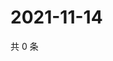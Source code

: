# 2021-11-14

共 0 条

<!-- BEGIN WEIBO -->
<!-- 最后更新时间 Sun Nov 14 2021 16:10:15 GMT+0800 (China Standard Time) -->

<!-- END WEIBO -->
